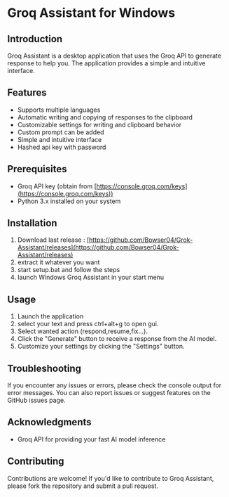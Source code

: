 **Groq Assistant for Windows**
=====================

**Introduction**
---------------

Groq Assistant is a desktop application that uses the Groq API to generate response to help you.
The application provides a simple and intuitive interface.

**Features**
------------

* Supports multiple languages
* Automatic writing and copying of responses to the clipboard
* Customizable settings for writing and clipboard behavior
* Custom prompt can be added
* Simple and intuitive interface
* Hashed api key with password 

**Prerequisites**
-------------------

* Groq API key (obtain from [https://console.groq.com/keys](https://console.groq.com/keys))
* Python 3.x installed on your system

**Installation**
-------------------
1. Download last release : [https://github.com/Bowser04/Grok-Assistant/releases](https://github.com/Bowser04/Grok-Assistant/releases)
2. extract it whatever you want
3. start setup.bat and follow the steps
4. launch Windows Groq Assistant in your start menu


**Usage**
-----

1. Launch the application
2. select your text and press ctrl+alt+g to open gui.
3. Select wanted action (respond,resume,fix...).
4. Click the "Generate" button to receive a response from the AI model.
5. Customize your settings by clicking the "Settings" button.

**Troubleshooting**
-------------------

If you encounter any issues or errors, please check the console output for error messages. You can also report issues or suggest features on the GitHub issues page.


**Acknowledgments**
-------------------
* Groq API for providing your fast AI model inference


**Contributing**
--------------

Contributions are welcome! If you'd like to contribute to Groq Assistant, please fork the repository and submit a pull request.
